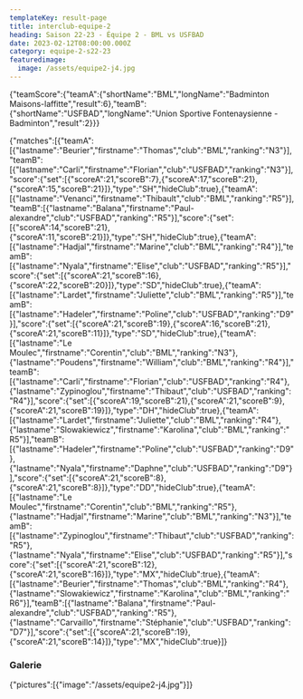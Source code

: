 ```yaml
---
templateKey: result-page
title: interclub-equipe-2
heading: Saison 22-23 - Équipe 2 - BML vs USFBAD
date: 2023-02-12T08:00:00.000Z
category: equipe-2-s22-23
featuredimage:
  image: /assets/equipe2-j4.jpg
---
```

<teamscoreboard>{"teamScore":{"teamA":{"shortName":"BML","longName":"Badminton Maisons-laffitte","result":6},"teamB":{"shortName":"USFBAD","longName":"Union Sportive Fontenaysienne - Badminton","result":2}}}</teamscoreboard>

<scoreboard>{"matches":[{"teamA":[{"lastname":"Beurier","firstname":"Thomas","club":"BML","ranking":"N3"}],"teamB":[{"lastname":"Carli","firstname":"Florian","club":"USFBAD","ranking":"N3"}],"score":{"set":[{"scoreA":21,"scoreB":7},{"scoreA":17,"scoreB":21},{"scoreA":15,"scoreB":21}]},"type":"SH","hideClub":true},{"teamA":[{"lastname":"Venanci","firstname":"Thibault","club":"BML","ranking":"R5"}],"teamB":[{"lastname":"Balana","firstname":"Paul-alexandre","club":"USFBAD","ranking":"R5"}],"score":{"set":[{"scoreA":14,"scoreB":21},{"scoreA":11,"scoreB":21}]},"type":"SH","hideClub":true},{"teamA":[{"lastname":"Hadjal","firstname":"Marine","club":"BML","ranking":"R4"}],"teamB":[{"lastname":"Nyala","firstname":"Elise","club":"USFBAD","ranking":"R5"}],"score":{"set":[{"scoreA":21,"scoreB":16},{"scoreA":22,"scoreB":20}]},"type":"SD","hideClub":true},{"teamA":[{"lastname":"Lardet","firstname":"Juliette","club":"BML","ranking":"R5"}],"teamB":[{"lastname":"Hadeler","firstname":"Poline","club":"USFBAD","ranking":"D9"}],"score":{"set":[{"scoreA":21,"scoreB":19},{"scoreA":16,"scoreB":21},{"scoreA":21,"scoreB":11}]},"type":"SD","hideClub":true},{"teamA":[{"lastname":"Le Moulec","firstname":"Corentin","club":"BML","ranking":"N3"},{"lastname":"Poudens","firstname":"William","club":"BML","ranking":"R4"}],"teamB":[{"lastname":"Carli","firstname":"Florian","club":"USFBAD","ranking":"R4"},{"lastname":"Zypinoglou","firstname":"Thibaut","club":"USFBAD","ranking":"R4"}],"score":{"set":[{"scoreA":19,"scoreB":21},{"scoreA":21,"scoreB":9},{"scoreA":21,"scoreB":19}]},"type":"DH","hideClub":true},{"teamA":[{"lastname":"Lardet","firstname":"Juliette","club":"BML","ranking":"R4"},{"lastname":"Slowakiewicz","firstname":"Karolina","club":"BML","ranking":"R5"}],"teamB":[{"lastname":"Hadeler","firstname":"Poline","club":"USFBAD","ranking":"D9"},{"lastname":"Nyala","firstname":"Daphne","club":"USFBAD","ranking":"D9"}],"score":{"set":[{"scoreA":21,"scoreB":8},{"scoreA":21,"scoreB":8}]},"type":"DD","hideClub":true},{"teamA":[{"lastname":"Le Moulec","firstname":"Corentin","club":"BML","ranking":"R5"},{"lastname":"Hadjal","firstname":"Marine","club":"BML","ranking":"N3"}],"teamB":[{"lastname":"Zypinoglou","firstname":"Thibaut","club":"USFBAD","ranking":"R5"},{"lastname":"Nyala","firstname":"Elise","club":"USFBAD","ranking":"R5"}],"score":{"set":[{"scoreA":21,"scoreB":12},{"scoreA":21,"scoreB":16}]},"type":"MX","hideClub":true},{"teamA":[{"lastname":"Beurier","firstname":"Thomas","club":"BML","ranking":"R4"},{"lastname":"Slowakiewicz","firstname":"Karolina","club":"BML","ranking":"R6"}],"teamB":[{"lastname":"Balana","firstname":"Paul-alexandre","club":"USFBAD","ranking":"R5"},{"lastname":"Carvaillo","firstname":"Stéphanie","club":"USFBAD","ranking":"D7"}],"score":{"set":[{"scoreA":21,"scoreB":19},{"scoreA":21,"scoreB":14}]},"type":"MX","hideClub":true}]}</scoreboard>

### G﻿alerie

<gallery>{"pictures":[{"image":"/assets/equipe2-j4.jpg"}]}</gallery>